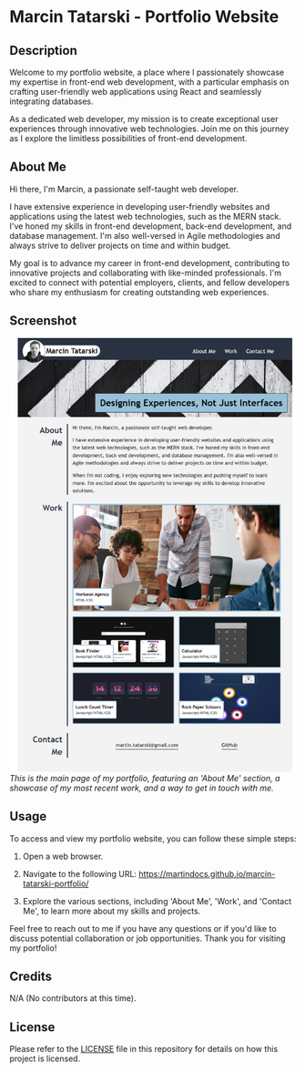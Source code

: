 # Marcin Tatarski - Portfolio Website

## Description

Welcome to my portfolio website, a place where I passionately showcase my expertise in front-end web development, with a particular emphasis on crafting user-friendly web applications using React and seamlessly integrating databases. 

As a dedicated web developer, my mission is to create exceptional user experiences through innovative web technologies. Join me on this journey as I explore the limitless possibilities of front-end development.

## About Me

Hi there, I'm Marcin, a passionate self-taught web developer.

I have extensive experience in developing user-friendly websites and applications using the latest web technologies, such as the MERN stack. I've honed my skills in front-end development, back-end development, and database management. I'm also well-versed in Agile methodologies and always strive to deliver projects on time and within budget.

My goal is to advance my career in front-end development, contributing to innovative projects and collaborating with like-minded professionals. I'm excited to connect with potential employers, clients, and fellow developers who share my enthusiasm for creating outstanding web experiences.

## Screenshot

![Main Page](./images/portfolio-desktop.png)
*This is the main page of my portfolio, featuring an 'About Me' section, a showcase of my most recent work, and a way to get in touch with me.*

## Usage

To access and view my portfolio website, you can follow these simple steps:

1. Open a web browser.

2. Navigate to the following URL: https://martindocs.github.io/marcin-tatarski-portfolio/

3. Explore the various sections, including 'About Me', 'Work', and 'Contact Me', to learn more about my skills and projects.

Feel free to reach out to me if you have any questions or if you'd like to discuss potential collaboration or job opportunities. Thank you for visiting my portfolio!

## Credits

N/A (No contributors at this time).

## License

Please refer to the [LICENSE](./LICENSE) file in this repository for details on how this project is licensed.
